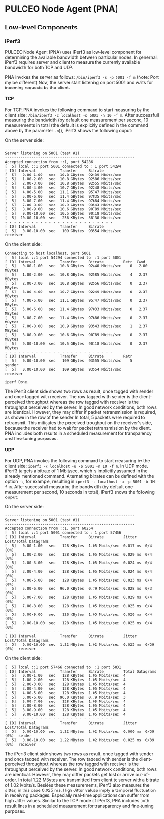 # PULCEO Node Agent (PNA)

## Low-level Components

### iPerf3

PULCEO Node Agent (PNA) uses iPerf3 as low-level component for determining the available bandwidth between particular nodes.
In genernal, iPerf3 requires server and client to measure the currently available bandwidth for both TCP and UDP.

PNA invokes the server as follows: `/bin/iperf3 -s -p 5001 -f m` (Note: Port my be different) 
Now, the server start listening on port 5001 and waits for incoming requests by the client.

#### TCP

For TCP, PNA invokes the following command to start measuring by the client side: `/bin/iperf3 -c localhost -p 5001 -n 10 -f m`. After successfull measuring the bandwidth (by default one measurement per second, 10 measurements in total (the default is explicitly defined in the command above by the parameter `-n`)), iPerf3 shows the following ouput:

On the server side:

```
-----------------------------------------------------------
Server listening on 5001 (test #1)
-----------------------------------------------------------
Accepted connection from ::1, port 54286
[  5] local ::1 port 5001 connected to ::1 port 54294
[ ID] Interval           Transfer     Bitrate
[  5]   0.00-1.00   sec  10.8 GBytes  92439 Mbits/sec                  
[  5]   1.00-2.00   sec  10.8 GBytes  92586 Mbits/sec                  
[  5]   2.00-3.00   sec  10.8 GBytes  92555 Mbits/sec                  
[  5]   3.00-4.00   sec  10.7 GBytes  92248 Mbits/sec                  
[  5]   4.00-5.00   sec  11.1 GBytes  95747 Mbits/sec                  
[  5]   5.00-6.00   sec  11.4 GBytes  97835 Mbits/sec                  
[  5]   6.00-7.00   sec  11.4 GBytes  97684 Mbits/sec                  
[  5]   7.00-8.00   sec  10.9 GBytes  93543 Mbits/sec                  
[  5]   8.00-9.00   sec  10.6 GBytes  90789 Mbits/sec                  
[  5]   9.00-10.00  sec  10.5 GBytes  90118 Mbits/sec                  
[  5]  10.00-10.00  sec   256 KBytes  38130 Mbits/sec                  
- - - - - - - - - - - - - - - - - - - - - - - - -
[ ID] Interval           Transfer     Bitrate
[  5]   0.00-10.00  sec   109 GBytes  93554 Mbits/sec                  receiver
```

On the client side:

```
Connecting to host localhost, port 5001
[  5] local ::1 port 54294 connected to ::1 port 5001
[ ID] Interval           Transfer     Bitrate         Retr  Cwnd
[  5]   0.00-1.00   sec  10.8 GBytes  92440 Mbits/sec    0   2.00 MBytes       
[  5]   1.00-2.00   sec  10.8 GBytes  92585 Mbits/sec    4   2.37 MBytes       
[  5]   2.00-3.00   sec  10.8 GBytes  92556 Mbits/sec    0   2.37 MBytes       
[  5]   3.00-4.00   sec  10.7 GBytes  92249 Mbits/sec    0   2.37 MBytes       
[  5]   4.00-5.00   sec  11.1 GBytes  95747 Mbits/sec    0   2.37 MBytes       
[  5]   5.00-6.00   sec  11.4 GBytes  97833 Mbits/sec    0   2.37 MBytes       
[  5]   6.00-7.00   sec  11.4 GBytes  97686 Mbits/sec    0   2.37 MBytes       
[  5]   7.00-8.00   sec  10.9 GBytes  93543 Mbits/sec    1   2.37 MBytes       
[  5]   8.00-9.00   sec  10.6 GBytes  90789 Mbits/sec    0   2.37 MBytes       
[  5]   9.00-10.00  sec  10.5 GBytes  90118 Mbits/sec    0   2.37 MBytes       
- - - - - - - - - - - - - - - - - - - - - - - - -
[ ID] Interval           Transfer     Bitrate         Retr
[  5]   0.00-10.00  sec   109 GBytes  93555 Mbits/sec    5             sender
[  5]   0.00-10.00  sec   109 GBytes  93554 Mbits/sec                  receiver

iperf Done.
```

The iPerf3 client side shows two rows as result, once tagged with sender and once tagged with receiver.
The row tagged with sender is the client-perceived throughput whereas the row tagged with receiver is the throughput perceived by the server.
In good network conditions, both rows are identical. However, they may differ if packet retransmission is required, as shown in the row of the sender 
In total, 5 packets were required to retransmit. This mitigates the perceived troughput on the receiver's side, because the receiver had to wait for packet retransmission by the client.
PNA includes both results in a scheduled measurement for transparency and fine-tuning purposes.

#### UDP

For UDP, PNA invokes the following command to start measuring by the client side: `iperf3 -c localhost -u -p 5001 -n 10 -f m`. In UDP mode, iPerf3 targets a bitrate of 1 Mbit/sec, which is implicitly assumed in the already mentioned command. Alternating bitrates can be defined with the option `-b`, for example, resulting in `iperf3 -c localhost -u -p 5001 -b 1M -f m`. After successfull measuring the bandwidth (by default one measurement per second, 10 seconds in total), iPerf3 shows the following ouput:

On the server side:

```
-----------------------------------------------------------
Server listening on 5001 (test #1)
-----------------------------------------------------------
Accepted connection from ::1, port 60254
[  5] local ::1 port 5001 connected to ::1 port 57466
[ ID] Interval           Transfer     Bitrate         Jitter    Lost/Total Datagrams
[  5]   0.00-1.00   sec   128 KBytes  1.05 Mbits/sec  0.017 ms  0/4 (0%)  
[  5]   1.00-2.00   sec   128 KBytes  1.05 Mbits/sec  0.029 ms  0/4 (0%)  
[  5]   2.00-3.00   sec   128 KBytes  1.05 Mbits/sec  0.024 ms  0/4 (0%)  
[  5]   3.00-4.00   sec   128 KBytes  1.05 Mbits/sec  0.024 ms  0/4 (0%)  
[  5]   4.00-5.00   sec   128 KBytes  1.05 Mbits/sec  0.023 ms  0/4 (0%)  
[  5]   5.00-6.00   sec  96.0 KBytes  0.79 Mbits/sec  0.028 ms  0/3 (0%)  
[  5]   6.00-7.00   sec   128 KBytes  1.05 Mbits/sec  0.029 ms  0/4 (0%)  
[  5]   7.00-8.00   sec   128 KBytes  1.05 Mbits/sec  0.025 ms  0/4 (0%)  
[  5]   8.00-9.00   sec   128 KBytes  1.05 Mbits/sec  0.028 ms  0/4 (0%)  
[  5]   9.00-10.00  sec   128 KBytes  1.05 Mbits/sec  0.025 ms  0/4 (0%)  
- - - - - - - - - - - - - - - - - - - - - - - - -
[ ID] Interval           Transfer     Bitrate         Jitter    Lost/Total Datagrams
[  5]   0.00-10.00  sec  1.22 MBytes  1.02 Mbits/sec  0.025 ms  0/39 (0%)  receiver
```

On the client side:

```
[  5] local ::1 port 57466 connected to ::1 port 5001
[ ID] Interval           Transfer     Bitrate         Total Datagrams
[  5]   0.00-1.00   sec   128 KBytes  1.05 Mbits/sec  4  
[  5]   1.00-2.00   sec   128 KBytes  1.05 Mbits/sec  4  
[  5]   2.00-3.00   sec   128 KBytes  1.05 Mbits/sec  4  
[  5]   3.00-4.00   sec   128 KBytes  1.05 Mbits/sec  4  
[  5]   4.00-5.00   sec   128 KBytes  1.05 Mbits/sec  4  
[  5]   5.00-6.00   sec  96.0 KBytes  0.79 Mbits/sec  3  
[  5]   6.00-7.00   sec   128 KBytes  1.05 Mbits/sec  4  
[  5]   7.00-8.00   sec   128 KBytes  1.05 Mbits/sec  4  
[  5]   8.00-9.00   sec   128 KBytes  1.05 Mbits/sec  4  
[  5]   9.00-10.00  sec   128 KBytes  1.05 Mbits/sec  4  
- - - - - - - - - - - - - - - - - - - - - - - - -
[ ID] Interval           Transfer     Bitrate         Jitter    Lost/Total Datagrams
[  5]   0.00-10.00  sec  1.22 MBytes  1.02 Mbits/sec  0.000 ms  0/39 (0%)  sender
[  5]   0.00-10.00  sec  1.22 MBytes  1.02 Mbits/sec  0.025 ms  0/39 (0%)  receiver
```

The iPerf3 client side shows two rows as result, once tagged with sender and once tagged with receiver.
The row tagged with sender is the client-perceived throughput whereas the row tagged with receiver is the throughput perceived by the server.
In good network conditions, both rows are identical. However, they may differ packets get lost or arrive out-of-order.
In total 1.22 MBytes are transmitted from client to server with a bitrate of 1.02 Mbits/s.
Besides these measurements, iPerf3 also measures the Jitter, in this case 0.025 ms.
High Jitter values imply a temporal fluctuation in receiving packages.
Especially real-time applications can suffer from high Jitter values.
Similar to the TCP mode of iPerf3, PNA includes both result lines in a scheduled measurement for transparency and fine-tuning purposes.
